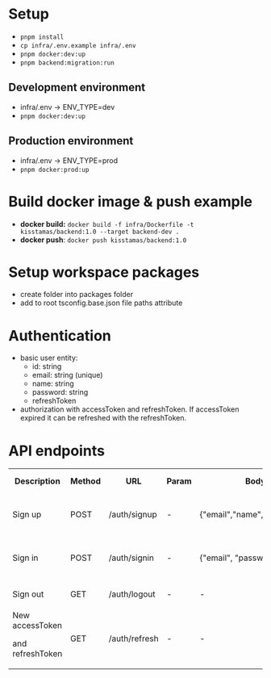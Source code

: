 # Setup
- `pnpm install`
- `cp infra/.env.example infra/.env`
- `pnpm docker:dev:up`
- `pnpm backend:migration:run`

## Development environment
- infra/.env -> ENV_TYPE=dev
- `pnpm docker:dev:up`

## Production environment
- infra/.env -> ENV_TYPE=prod
- `pnpm docker:prod:up`

# Build docker image & push example
- **docker build:** ```docker build -f infra/Dockerfile -t kisstamas/backend:1.0 --target backend-dev .```
- **docker push**: ```docker push kisstamas/backend:1.0```

# Setup workspace packages
- create folder into packages folder
- add to root tsconfig.base.json file paths attribute

# Authentication

- basic user entity:
  - id: string
  - email: string (unique)
  - name: string
  - password: string
  - refreshToken
- authorization with accessToken and refreshToken. If accessToken expired it can be refreshed with the refreshToken.

# API endpoints

<table>
<tr>
<th>Description</th>
<th>Method</th>
<th>URL</th>
<th>Param</th>
<th>Body</th>
<th>Header</th>
<th>Status</th>
<th>Response body</th>
</tr>
<tr>
<td>Sign up</td>
<td>POST</td>
<td>/auth/signup</td>
<td>

\-
</td>
<td>{"email","name","password"}</td>
<td> - </td>
<td>201</td>
<td>{id, name, email, tokens: {accessToken, refreshToken}}</td>
</tr>
<tr>
<td>Sign in</td>
<td>POST</td>
<td>/auth/signin</td>
<td>

\-
</td>
<td>{"email", "password"}</td>
<td> - </td>
<td>200</td>
<td>{id, name, email, tokens: {accessToken, refreshToken}}</td>
</tr>
<tr>
<td>Sign out</td>
<td>GET</td>
<td>/auth/logout</td>
<td>

\-
</td>
<td>

\-
</td>
<td>Bearer {accessToken}</td>
<td>200</td>
<td>
success
</td>
</tr>
<tr>
<td>
New accessToken

and refreshToken
</td>
<td>GET</td>
<td>/auth/refresh</td>
<td>

\-
</td>
<td>

\-
</td>
<td>Bearer {refreshToken}</td>
<td>200</td>
<td>{accessToken, refreshToken}</td>
</tr>
</table>